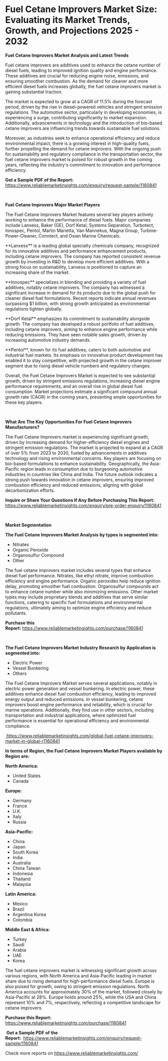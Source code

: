 <p><h1>Fuel Cetane Improvers Market Size: Evaluating its Market Trends, Growth, and Projections 2025 - 2032</h1></p><p><strong>Fuel Cetane Improvers Market Analysis and Latest Trends</strong></p>
<p><p>Fuel cetane improvers are additives used to enhance the cetane number of diesel fuels, leading to improved ignition quality and engine performance. These additives are crucial for reducing engine noise, emissions, and ensuring smoother combustion. As the demand for cleaner and more efficient diesel fuels increases globally, the fuel cetane improvers market is gaining substantial traction.</p><p>The market is expected to grow at a CAGR of 11.5% during the forecast period, driven by the rise in diesel-powered vehicles and stringent emission regulations. The automotive sector, particularly in developing economies, is experiencing a surge, contributing significantly to market expansion. Additionally, advancements in technology and the introduction of bio-based cetane improvers are influencing trends towards sustainable fuel solutions.</p><p>Moreover, as industries seek to enhance operational efficiency and reduce environmental impact, there is a growing interest in high-quality fuels, further propelling the demand for cetane improvers. With the ongoing push for sustainability and regulatory compliance in the transportation sector, the fuel cetane improvers market is poised for robust growth in the coming years, reflecting the industry's commitment to innovation and performance efficiency.</p></p>
<p><strong>Get a Sample PDF of the Report:&nbsp;</strong> <a href="https://www.reliablemarketinsights.com/enquiry/request-sample/1160841?utm_campaign=3511&utm_medium=2&utm_source=Github&utm_content=ia&utm_term=22032025&utm_id=fuel-cetane-improvers">https://www.reliablemarketinsights.com/enquiry/request-sample/1160841</a></p>
<p>&nbsp;</p>
<p><strong>Fuel Cetane Improvers Major Market Players</strong></p>
<p><p>The Fuel Cetane Improvers Market features several key players actively working to enhance the performance of diesel fuels. Major companies include Lanxess, Baker (GE), Dorf Ketal, Systems Separation, Turbotect, Innospec, Pentol, Martin Marietta, Van Mannekus, Magna Group, Turbine-Power-Cleaner, Conntect, and Osian Marine Chemicals.</p><p>**Lanxess** is a leading global specialty chemicals company, recognized for its innovative additives and performance enhancement products, including cetane improvers. The company has reported consistent revenue growth by investing in R&D to develop more efficient additives. With a strong focus on sustainability, Lanxess is positioned to capture an increasing share of the market.</p><p>**Innospec** specializes in blending and providing a variety of fuel additives, notably cetane improvers. The company has witnessed a significant increase in demand for its products due to the global push for cleaner diesel fuel formulations. Recent reports indicate annual revenues surpassing $1 billion, with strong growth anticipated as environmental regulations tighten globally.</p><p>**Dorf Ketal** emphasizes its commitment to sustainability alongside growth. The company has developed a robust portfolio of fuel additives, including cetane improvers, aiming to enhance engine performance while reducing emissions. They have seen notable sales growth, driven by increasing automotive industry demands.</p><p>**Pentol**, known for its fuel additives, caters to both automotive and industrial fuel markets. Its emphasis on innovative product development has enabled it to stay competitive, with projected growth in the cetane improver segment due to rising diesel vehicle numbers and regulatory changes.</p><p>Overall, the Fuel Cetane Improvers Market is expected to see substantial growth, driven by stringent emissions regulations, increasing diesel engine performance requirements, and an overall rise in global diesel fuel consumption. Market projections estimate a significant compound annual growth rate (CAGR) in the coming years, presenting ample opportunities for these key players.</p></p>
<p>&nbsp;</p>
<p><strong>What Are The Key Opportunities For Fuel Cetane Improvers Manufacturers?</strong></p>
<p><p>The Fuel Cetane Improvers market is experiencing significant growth, driven by increasing demand for higher-efficiency diesel engines and stringent emission regulations. The market is projected to expand at a CAGR of over 5% from 2023 to 2030, fueled by advancements in additives technology and rising environmental concerns. Key players are focusing on bio-based formulations to enhance sustainability. Geographically, the Asia-Pacific region leads in consumption due to burgeoning automotive industries in countries like China and India. The future outlook indicates a strong push towards innovation in cetane improvers, ensuring improved combustion efficiency and reduced emissions, aligning with global decarbonization efforts.</p></p>
<p><strong>Inquire or Share Your Questions If Any Before Purchasing This Report:</strong> <a href="https://www.reliablemarketinsights.com/enquiry/pre-order-enquiry/1160841?utm_campaign=3511&utm_medium=2&utm_source=Github&utm_content=ia&utm_term=22032025&utm_id=fuel-cetane-improvers">https://www.reliablemarketinsights.com/enquiry/pre-order-enquiry/1160841</a></p>
<p>&nbsp;</p>
<p><strong>Market Segmentation</strong></p>
<p><strong>The Fuel Cetane Improvers Market Analysis by types is segmented into:</strong></p>
<p><ul><li>Nitrates</li><li>Organic Peroxide</li><li>Organosulfur Compound</li><li>Other</li></ul></p>
<p><p>The fuel cetane improvers market includes several types that enhance diesel fuel performance. Nitrates, like ethyl nitrate, improve combustion efficiency and engine performance. Organic peroxides help reduce ignition delay, promoting smoother fuel combustion. Organosulfur compounds act to enhance cetane number while also minimizing emissions. Other market types may include proprietary blends and additives that serve similar functions, catering to specific fuel formulations and environmental regulations, ultimately aiming to optimize engine efficiency and reduce pollutants.</p></p>
<p><strong>Purchase this Report:&nbsp;</strong><a href="https://www.reliablemarketinsights.com/purchase/1160841?utm_campaign=3511&utm_medium=2&utm_source=Github&utm_content=ia&utm_term=22032025&utm_id=fuel-cetane-improvers">https://www.reliablemarketinsights.com/purchase/1160841</a></p>
<p>&nbsp;</p>
<p><strong>The Fuel Cetane Improvers Market Industry Research by Application is segmented into:</strong></p>
<p><ul><li>Electric Power</li><li>Vessel Bunkering</li><li>Others</li></ul></p>
<p><p>The Fuel Cetane Improvers Market serves several applications, notably in electric power generation and vessel bunkering. In electric power, these additives enhance diesel fuel combustion efficiency, leading to improved energy output and reduced emissions. In vessel bunkering, cetane improvers boost engine performance and reliability, which is crucial for marine operations. Additionally, they find use in other sectors, including transportation and industrial applications, where optimized fuel performance is essential for operational efficiency and environmental compliance.</p></p>
<p><a href="https://www.reliablemarketinsights.com/global-fuel-cetane-improvers-market-in-global-r1160841?utm_campaign=3511&utm_medium=2&utm_source=Github&utm_content=ia&utm_term=22032025&utm_id=fuel-cetane-improvers">&nbsp;https://www.reliablemarketinsights.com/global-fuel-cetane-improvers-market-in-global-r1160841</a></p>
<p><strong>In terms of Region, the Fuel Cetane Improvers Market Players available by Region are:</strong></p>
<p>
    <p> <strong> North America: </strong>
        <ul>
            <li>United States</li>
            <li>Canada</li>
        </ul>
        </p> 
    <p> <strong> Europe: </strong>
        <ul>
            <li>Germany</li>
            <li>France</li>
            <li>U.K.</li>
            <li>Italy</li>
            <li>Russia</li>
        </ul>
        </p> 
    <p> <strong> Asia-Pacific: </strong>
        <ul>
            <li>China</li>
            <li>Japan</li>
            <li>South Korea</li>
            <li>India</li>
            <li>Australia</li>
            <li>China Taiwan</li>
            <li>Indonesia</li>
            <li>Thailand</li>
            <li>Malaysia</li>
        </ul>
        </p> 
    <p> <strong> Latin America: </strong>
        <ul>
            <li>Mexico</li>
            <li>Brazil</li>
            <li>Argentina Korea</li>
            <li>Colombia</li>
        </ul>
        </p> 
    <p> <strong> Middle East & Africa: </strong>
        <ul>
            <li>Turkey</li>
            <li>Saudi</li>
            <li>Arabia</li>
            <li>UAE</li>
            <li>Korea</li>
        </ul>
    </p>
    </p>
<p><p>The fuel cetane improvers market is witnessing significant growth across various regions, with North America and Asia-Pacific leading in market share due to rising demand for high-performance diesel fuels. Europe is also poised for growth, owing to stringent emission regulations. North America accounts for approximately 30% of the market, followed closely by Asia-Pacific at 28%. Europe holds around 25%, while the USA and China represent 10% and 7%, respectively, reflecting a competitive landscape for cetane improvers.</p></p>
<p><strong>Purchase this Report: </strong><a href="https://www.reliablemarketinsights.com/purchase/1160841?utm_campaign=3511&utm_medium=2&utm_source=Github&utm_content=ia&utm_term=22032025&utm_id=fuel-cetane-improvers">https://www.reliablemarketinsights.com/purchase/1160841</a></p>
<p>&nbsp;<strong>Get a Sample PDF of the Report:&nbsp;&nbsp;</strong><a href="https://www.reliablemarketinsights.com/enquiry/request-sample/1160841?utm_campaign=3511&utm_medium=2&utm_source=Github&utm_content=ia&utm_term=22032025&utm_id=fuel-cetane-improvers">https://www.reliablemarketinsights.com/enquiry/request-sample/1160841</a></p>
<p><strong></strong></p>
<p>Check more reports on <a href="https://www.reliablemarketinsights.com/?utm_campaign=3511&utm_medium=2&utm_source=Github&utm_content=ia&utm_term=22032025&utm_id=fuel-cetane-improvers">https://www.reliablemarketinsights.com/</a></p>